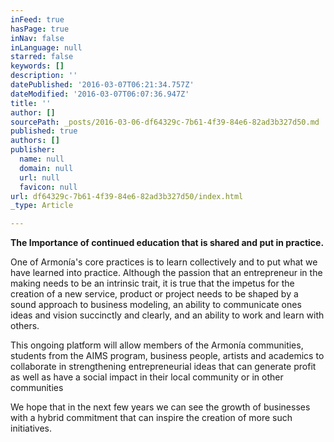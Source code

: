 ```yaml
---
inFeed: true
hasPage: true
inNav: false
inLanguage: null
starred: false
keywords: []
description: ''
datePublished: '2016-03-07T06:21:34.757Z'
dateModified: '2016-03-07T06:07:36.947Z'
title: ''
author: []
sourcePath: _posts/2016-03-06-df64329c-7b61-4f39-84e6-82ad3b327d50.md
published: true
authors: []
publisher:
  name: null
  domain: null
  url: null
  favicon: null
url: df64329c-7b61-4f39-84e6-82ad3b327d50/index.html
_type: Article

---
```

**The Importance of continued education that is shared and put in practice.**

One of Armonía's core practices is to learn collectively and to put what we have learned into practice. Although the passion that an entrepreneur in the making needs to be an intrinsic trait, it is true that the impetus for the creation of a new service, product or project needs to be shaped by a sound approach to business modeling, an ability to communicate ones ideas and vision succinctly and clearly, and an ability to work and learn with others.

This ongoing platform will allow members of the Armonía communities, students from the AIMS program, business people, artists and academics to collaborate in strengthening entrepreneurial ideas that can generate profit as well as have a social impact in their local community or in other communities

We hope that in the next few years we can see the growth of businesses with a hybrid commitment that can inspire the creation of more such initiatives.